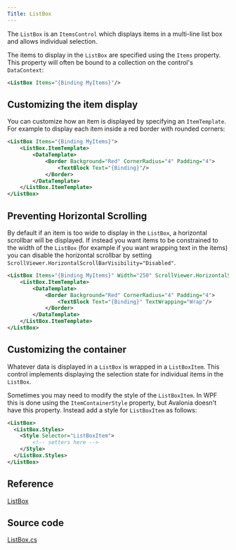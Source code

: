 ```yaml
---
Title: ListBox
---
```

The `ListBox` is an `ItemsControl` which displays items in a multi-line list box and allows individual selection.

The items to display in the `ListBox` are specified using the `Items` property. This property will
often be bound to a collection on the control's `DataContext`:

```xml
<ListBox Items="{Binding MyItems}"/>
```

## Customizing the item display

You can customize how an item is displayed by specifying an `ItemTemplate`. For example to display
each item inside a red border with rounded corners:

```xml
<ListBox Items="{Binding MyItems}">
    <ListBox.ItemTemplate>
        <DataTemplate>
            <Border Background="Red" CornerRadius="4" Padding="4">
                <TextBlock Text="{Binding}"/>
            </Border>
        </DataTemplate>
    </ListBox.ItemTemplate>
</ListBox>
```

## Preventing Horizontal Scrolling

By default if an item is too wide to display in the `ListBox`, a horizontal scrollbar will be
displayed. If instead you want items to be constrained to the width of the `ListBox` (for example
if you want wrapping text in the items) you can disable the horizontal scrollbar by setting
`ScrollViewer.HorizontalScrollBarVisibility="Disabled"`.

```xml
<ListBox Items="{Binding MyItems}" Width="250" ScrollViewer.HorizontalScrollBarVisibility="Disabled">
    <ListBox.ItemTemplate>
        <DataTemplate>
            <Border Background="Red" CornerRadius="4" Padding="4">
                <TextBlock Text="{Binding}" TextWrapping="Wrap"/>
            </Border>
        </DataTemplate>
    </ListBox.ItemTemplate>
</ListBox>

```

## Customizing the container

Whatever data is displayed in a `ListBox` is wrapped in a `ListBoxItem`. This control implements
displaying the selection state for individual items in the `ListBox`.

Sometimes you may need to modify the style of the `ListBoxItem`. In WPF this is done using the
`ItemContainerStyle` property, but Avalonia doesn't have this property. Instead add a style for
`ListBoxItem` as follows:

```xml
<ListBox>
  <ListBox.Styles>
    <Style Selector="ListBoxItem">
        <!-- setters here -->
    </Style>
  </ListBox.Styles>
</ListBox>
```

## Reference
[ListBox](http://reference.avaloniaui.net/api/Avalonia.Controls/ListBox/)

## Source code
[ListBox.cs](https://github.com/AvaloniaUI/Avalonia/blob/master/src/Avalonia.Controls/ListBox.cs)
